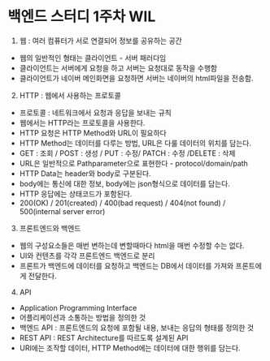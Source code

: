 # 백엔드 스터디 1주차 WIL

1. 웹 : 여러 컴퓨터가 서로 연결되어 정보를 공유하는 공간
- 웹의 일반적인 형태는 클라이언트 - 서버 패러다임 
- 클라이언트는 서버에게 요청을 하고 서버는 요청대로 동작을 수행함
- 클라이언트가 네이버 메인화면을 요청하면 서버는 네이버의 html파일을 전송함.

2. HTTP : 웹에서 사용하는 프로토콜
- 프로토콜 : 네트워크에서 요청과 응답을 보내는 규칙
- 웹에서는 HTTP라는 프로토콜을 사용한다.
- HTTP 요청은 HTTP Method와 URL이 필요하다
- HTTP Method는 데이터를 다루는 방법, URL은 다룰 데이터의 위치를 담는다.
- GET : 조회 / POST : 생성 / PUT : 수정/ PATCH : 수정 /DELETE : 삭제
- URL은 일반적으로 Pathparameter으로 표현한다 - protocol/domain/path
- HTTP Data는 header와 body로 구분된다.
- body에는 통신에 대한 정보, body에는 json형식으로 데이터를 담는다.
- HTTP 응답에는 상태코드가 포함된다.
- 200(OK) / 201(created) / 400(bad request) / 404(not found) / 500(internal server error)

3. 프론트엔드와 백엔드
- 웹의 구성요소들은 매번 변하는데 변할때마다 html을 매번 수정할 수는 없다.
- UI와 컨텐츠를 각각 프론트엔드 백엔드로 분리
- 프론트가 백엔드에 데이터를 요청하고 백엔드는 DB에서 데이터를 가져와 프론트에게 전달한다.

4. API
- Application Programming Interface
- 어플리케이션과 소통하는 방법을 정의한 것
- 백엔드 API : 프론트엔드의 요청에 포함될 내용, 보내는 응답의 형태를 정의한 것
- REST API : REST Architecture를 따르도록 설계된 API
- URl에는 조작할 데이터, HTTP Method에는 데이터에 대한 행위를 담는다.